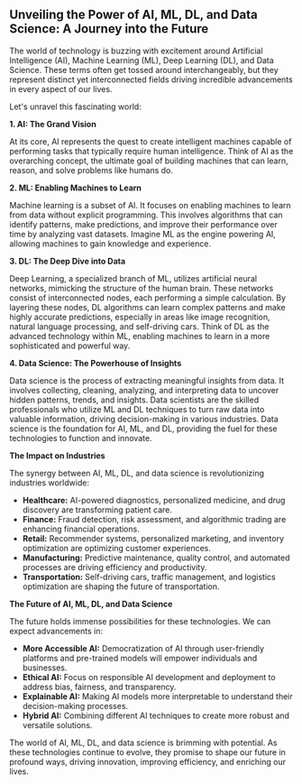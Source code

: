 ##  Unveiling the Power of AI, ML, DL, and Data Science: A Journey into the Future

The world of technology is buzzing with excitement around Artificial Intelligence (AI), Machine Learning (ML), Deep Learning (DL), and Data Science. These terms often get tossed around interchangeably, but they represent distinct yet interconnected fields driving incredible advancements in every aspect of our lives. 

Let's unravel this fascinating world:

**1. AI: The Grand Vision**

At its core, AI represents the quest to create intelligent machines capable of performing tasks that typically require human intelligence. Think of AI as the overarching concept, the ultimate goal of building machines that can learn, reason, and solve problems like humans do.

**2. ML: Enabling Machines to Learn**

Machine learning is a subset of AI. It focuses on enabling machines to learn from data without explicit programming. This involves algorithms that can identify patterns, make predictions, and improve their performance over time by analyzing vast datasets. Imagine ML as the engine powering AI, allowing machines to gain knowledge and experience.

**3. DL: The Deep Dive into Data**

Deep Learning, a specialized branch of ML, utilizes artificial neural networks, mimicking the structure of the human brain. These networks consist of interconnected nodes, each performing a simple calculation. By layering these nodes, DL algorithms can learn complex patterns and make highly accurate predictions, especially in areas like image recognition, natural language processing, and self-driving cars. Think of DL as the advanced technology within ML, enabling machines to learn in a more sophisticated and powerful way.

**4. Data Science: The Powerhouse of Insights**

Data science is the process of extracting meaningful insights from data. It involves collecting, cleaning, analyzing, and interpreting data to uncover hidden patterns, trends, and insights. Data scientists are the skilled professionals who utilize ML and DL techniques to turn raw data into valuable information, driving decision-making in various industries. Data science is the foundation for AI, ML, and DL, providing the fuel for these technologies to function and innovate.

**The Impact on Industries**

The synergy between AI, ML, DL, and data science is revolutionizing industries worldwide:

* **Healthcare:** AI-powered diagnostics, personalized medicine, and drug discovery are transforming patient care.
* **Finance:** Fraud detection, risk assessment, and algorithmic trading are enhancing financial operations.
* **Retail:** Recommender systems, personalized marketing, and inventory optimization are optimizing customer experiences.
* **Manufacturing:** Predictive maintenance, quality control, and automated processes are driving efficiency and productivity.
* **Transportation:** Self-driving cars, traffic management, and logistics optimization are shaping the future of transportation.

**The Future of AI, ML, DL, and Data Science**

The future holds immense possibilities for these technologies. We can expect advancements in:

* **More Accessible AI:** Democratization of AI through user-friendly platforms and pre-trained models will empower individuals and businesses.
* **Ethical AI:** Focus on responsible AI development and deployment to address bias, fairness, and transparency.
* **Explainable AI:**  Making AI models more interpretable to understand their decision-making processes.
* **Hybrid AI:**  Combining different AI techniques to create more robust and versatile solutions.

The world of AI, ML, DL, and data science is brimming with potential. As these technologies continue to evolve, they promise to shape our future in profound ways, driving innovation, improving efficiency, and enriching our lives.